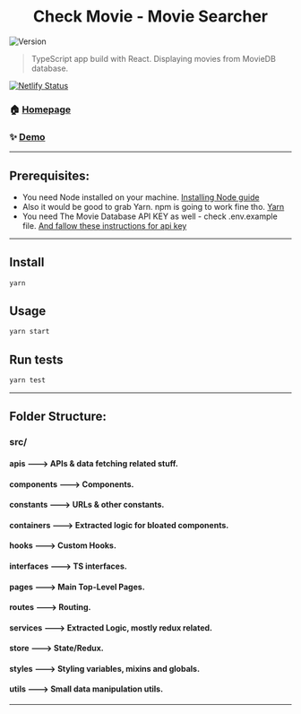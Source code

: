 <h1 align="center">Check Movie - Movie Searcher</h1>
<p>
  <img alt="Version" src="https://img.shields.io/badge/version-0.1.0-blue.svg?cacheSeconds=2592000" />
</p>

> TypeScript app build with React. Displaying movies from MovieDB database.

[![Netlify Status](https://api.netlify.com/api/v1/badges/aacfdb18-74de-4455-a432-021024300a3b/deploy-status)](https://app.netlify.com/sites/check-movie/deploys)

### 🏠 [Homepage](https://check-movie.netlify.app/)

### ✨ [Demo](https://check-movie.netlify.app/)

<hr/>

## Prerequisites:

- You need Node installed on your machine.
  [Installing Node guide](https://nodejs.org/en/download/package-manager/)
- Also it would be good to grab Yarn. npm is going to work fine tho. [Yarn](https://yarnpkg.com/)
- You need The Movie Database API KEY as well - check .env.example file. [And fallow these instructions for api key](https://developers.themoviedb.org/3/getting-started/introduction)

<hr/>

## Install

```sh
yarn
```

## Usage

```sh
yarn start
```

## Run tests

```sh
yarn test
```

<hr/>

## Folder Structure:

### src/

#### apis ---> APIs & data fetching related stuff.

#### components ---> Components.

#### constants ---> URLs & other constants.

#### containers ---> Extracted logic for bloated components.

#### hooks ---> Custom Hooks.

#### interfaces ---> TS interfaces.

#### pages ---> Main Top-Level Pages.

#### routes ---> Routing.

#### services ---> Extracted Logic, mostly redux related.

#### store ---> State/Redux.

#### styles ---> Styling variables, mixins and globals.

#### utils ---> Small data manipulation utils.

<hr/>
